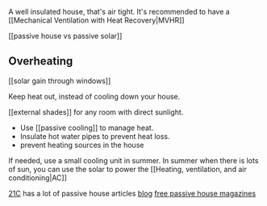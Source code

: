 A well insulated house, that's air tight.
It's recommended to have a [[Mechanical Ventilation with Heat Recovery|MVHR]]

[[passive house vs passive solar]]


## Overheating
[[solar gain through windows]]

Keep heat out, instead of cooling down your house.

[[external shades]] for any room with direct sunlight.
- Use [[passive cooling]] to manage heat.
- Insulate hot water pipes to prevent heat loss.
- prevent heating sources in the house

If needed, use a small cooling unit in summer.
In summer when there is lots of sun, you can use the solar to power the [[Heating, ventilation, and air conditioning|AC]]

[21C](https://www.weare21degrees.co.uk/) has a lot of passive house articles
[blog](https://www.thornewyness.co.uk/services/Passivhaus.html)
[free passive house magazines](https://passivehouseplus.co.uk/issuu/uk-edition)
